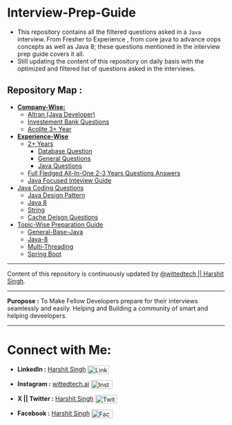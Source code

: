 # Interview-Prep-Guide

- This repository contains all the filtered questions asked in a `Java` interview. From Fresher to Experience , from core java to advance oops concepts as well as Java 8; these questions mentioned in the interview prep guide covers it all.
- Still updating the content of this repository on daily basis with the optimized and filtered list of questions asked in the interviews.

## Repository Map :

- [**Company-Wise:**](./Company-Wise/)
  - [Altran (Java Developer)](./Company-Wise/Altran_Java_Developer_First_Round/)
  - [Investement Bank Questions](./Company-Wise/Inevestment_Banks/)
  - [Acolite 3+ Year](./Company-Wise/Acolite-3-Plus-Year.md)
- [**Experience-Wise**](./Experience-Wise/)
  - [2+ Years](./Experience-Wise/2+_Years/)
    - [Database Question](./Experience-Wise/2+_Years/Database%20Questions.md)
    - [General Questions](./Experience-Wise/2+_Years/General%20Questions.md)
    - [Java Questions](./Experience-Wise/2+_Years/Java%20Questions.md)
  - [Full Fledged All-In-One 2-3 Years Questions Answers](./Experience-Wise/Interview-Answers-Optimised.md)
  - [Java Focused Inteview Guide](./Experience-Wise/Java-Interview-Questions.md)
- [Java Coding Questions](./Java-Coding-Questions/)
  - [Java Design Pattern](./Java-Coding-Questions/Design-Pattern-Java/)
  - [Java 8](./Java-Coding-Questions/Java-8/)
  - [String](./Java-Coding-Questions/String/)
  - [Cache Deisgn Questions](./Java-Coding-Questions/Cache-Design-Question.md)
- [Topic-Wise Preparation Guide](./Topic-Wise-Prep/)
  - [General-Base-Java](./Topic-Wise-Prep/General-Java.md)
  - [Java-8](./Topic-Wise-Prep/Java-8.md)
  - [Multi-Threading](./Topic-Wise-Prep/MultiThreading.md)
  - [Spring Boot](./Topic-Wise-Prep/Spring-Boot.md)

---

Content of this repository is continuously updated by [@wittedtech || Harshit Singh](https://www.linkedin.com/in/harshitsingh-wittedtech/).

---

**Puropose :** To Make Fellow Developers prepare for their interviews seamlessly and easily. Helping and Building a community of smart and helping deveelopers.

---

# Connect with Me:

- **LinkedIn :** [Harshit Singh](https://www.linkedin.com/in/harshitsingh-wittedtech/) <img src="https://www.svgrepo.com/show/108614/linkedin.svg" alt="Linkedin SVG" height="20" width="50" style="vertical-align: middle;">

- **Instagram :** [wittedtech.ai](https://www.instagram.com/wittedtech.ai/) <img src="https://www.svgrepo.com/show/521711/instagram.svg" alt="Instagram SVG" height="20" width="50" style="vertical-align: middle;">

- **X || Twitter :** [Harshit Singh](https://x.com/HarshitSin31180) <img src="https://www.svgrepo.com/show/11841/twitter.svg" alt="Twitter SVG" height="20" width="50" style="vertical-align: middle;">

- **Facebook :** [Harshit Singh](https://www.facebook.com/0Kunwar0/) <img src="https://www.svgrepo.com/show/503338/facebook.svg" alt="Facebook SVG" height="20" width="50" style="vertical-align: middle;">
